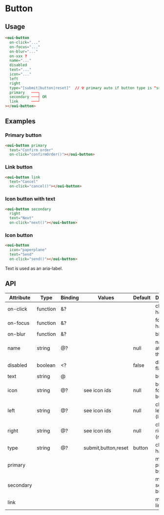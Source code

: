 # Button

<component-status cx-design="complete" ux="prototype"></component-status>

## Usage

```html
<oui-button
  on-click="..."
  on-focus="..."
  on-blur="..."
  on-xxx ?
  name="..."
  disabled
  text="..."
  icon="..."
  left
  right
  type="[submit|button|reset]"  // 💡 primary auto if button type is "submit" and form is detected?
  primary   ───┐
  secondary ───┤ OR
  link      ───┘
></oui-button>
```

## Examples

### Primary button

```html
<oui-button primary
  text="Confirm order"
  on-click="confirmOrder()"></oui-button>
```

### Link button

```html
<oui-button link
  text="Cancel"
  on-click="cancel()"></oui-button>
```

### Icon button with text

```html
<oui-button secondary
  right
  text="Next"
  on-click="next()"></oui-button>
```

### Icon button

```html
<oui-button
  icon="paperplane"
  text="Send"
  on-click="send()"></oui-button>
```

Text is used as an aria-label.

## API

| Attribute         | Type            | Binding | Values              | Default             | Description                        |
| ----              | ----            | ----    | ----                | ----                | ----                               |
| on-click          | function        | &?      |                     |                     | click handler                      |
| on-focus          | function        | &?      |                     |                     | focus handler                      |
| on-blur           | function        | &?      |                     |                     | blur handler                       |
| name              | string          | @?      |                     | null                | name attribute of the button       |
| disabled          | boolean         | <?      |                     | false               | disabled flag                      |
| text              | string          | @       |                     |                     | button text                        |
| icon              | string          | @?      | see icon ids        | null                | button icon for icon buttons       |
| left              | string          | @?      | see icon ids        | null                | chrevron-left icon (left side)     |
| right             | string          | @?      | see icon ids        | null                | chrevron-right icon (right side)   |
| type              | string          | @?      | submit,button,reset | button              | click handler                      |
| primary           |                 |         |                     |                     | modifier for primary button        |
| secondary         |                 |         |                     |                     | modifier for secondary button      |
| link              |                 |         |                     |                     | modifier for link button           |
